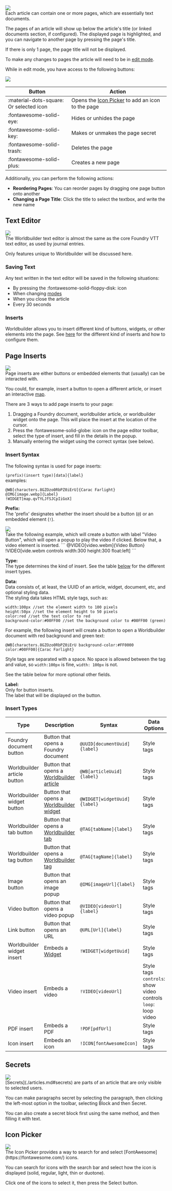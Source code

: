<div class="imgContainer"><img src="../../img/article/pages.png"></div>
Each article can contain one or more pages, which are essentially text documents.

The pages of an article will show up below the article's title (or linked documents section, if configured). The displayed page is highlighted, and you can navigate to another page by pressing the page's title.

If there is only 1 page, the page title will not be displayed.

To make any changes to pages the article will need to be in [edit mode](./articles.md#playedit-mode).
<div class="clear"></div>

While in edit mode, you have access to the following buttons:
<div class="imgContainer"><img src="../../img/article/createDeletePages.png"></div>

| Button                                        | Action                                                            |
|-----------------------------------------------|-------------------------------------------------------------------|
| :material-dots-square:<br>Or selected icon    | Opens the [Icon Picker](#icon-picker) to add an icon to the page  |
| :fontawesome-solid-eye:                       | Hides or unhides the page                                         |
| :fontawesome-solid-key:                       | Makes or unmakes the page secret                                  |
| :fontawesome-solid-trash:                     | Deletes the page                                                  |
| :fontawesome-solid-plus:                      | Creates a new page                                                |

Additionally, you can perform the following actions:

* <b>Reordering Pages</b>: You can reorder pages by dragging one page button onto another
* <b>Changing a Page Title</b>: Click the title to select the textbox, and write the new name

## Text Editor
<div class="imgContainer"><img src="../../img/article/textEditor.png"></div>
The Worldbuilder text editor is almost the same as the core Foundry VTT text editor, as used by journal entries.

Only features unique to Worldbuilder will be discussed here.

### Saving Text
Any text written in the text editor will be saved in the following situations:

* By pressing the :fontawesome-solid-floppy-disk: icon
* When changing [modes](./articles.md#playedit-mode)
* When you close the article
* Every 30 seconds

### Inserts
Worldbuilder allows you to insert different kind of buttons, widgets, or other elements into the page. See [here](#page-inserts) for the different kind of inserts and how to configure them.

## Page Inserts
<div class="imgContainer"><img src="../../img/article/pageInserts.png"></div>
Page inserts are either buttons or embedded elements that (usually) can be interacted with.

You could, for example, insert a button to open a different article, or insert an interactive [map](../widgets/map.md).

There are 3 ways to add page inserts to your page:

1. Dragging a Foundry document, worldbuilder article, or worldbuilder widget onto the page. This will place the insert at the location of the cursor.
2. Press the :fontawesome-solid-globe: icon on the page editor toolbar, select the type of insert, and fill in the details in the popup.
3. Manually entering the widget using the correct syntax (see below).

### Insert Syntax
The following syntax is used for page inserts:

```(prefix)(insert type)[data]{label}```<br>
examples:<br>
```
@WB[characters.8GZOzo0RbPZ0iErU]{Carac Farlight}
@IMG[image.webp]{Label}
!WIDGET[map.qvTYLJfSJCpIiGoX]
```

<b>Prefix:</b><br>
The 'prefix' designates whether the insert should be a button (`@`) or an embedded element (`!`).
<div class="imgContainer"><img src="../../img/article/pageInserts-prefix.png"></div>
Take the following example, which will create a button with label "Video Button", which will open a popup to play the video if clicked. Below that, a video element is inserted.
```
@VIDEO[video.webm]{Video Button}
!VIDEO[vide.webm controls width:300 height:300 float:left]
```

<b>Type:</b><br>
The type determines the kind of insert. See the table [below](#insert-types) for the different insert types.

<b>Data:</b><br>
Data consists of, at least, the UUID of an article, widget, document, etc, and optional styling data.<br>
The styling data takes HTML style tags, such as:

```
width:100px //set the element width to 100 pixels
height:50px //set the element height to 50 pixels
color:red //set the text color to red
background-color:#00FF00 //set the background color to #00FF00 (green)
```

For example, the following insert will create a button to open a Worldbuilder document with red background and green text:
```
@WB[characters.8GZOzo0RbPZ0iErU background-color:#FF0000 color:#00FF00]{Carac Farlight}
```

Style tags are separated with a space. No space is allowed between the tag and value, so `width:100px` is fine, `width: 100px` is not.

See the table below for more optional other fields.

<b>Label:</b><br>
Only for button inserts.<br>
The label that will be displayed on the button.

### Insert Types

| Type  | Description  |Syntax    | Data Options  |
|--|--|--|--|
| Foundry document button       | Button that opens a Foundry document        | `@UUID[documentUuid]{label}`   | Style tags    |
| Worldbuilder article button   | Button that opens a [Worldbuilder article](../articles/articles.md)    | `@WB[articleUuid]{label}`   | Style tags    |
| Worldbuilder widget button    | Button that opens a [Worldbuilder widget](../widgets/widgets.md)    | `@WIDGET[widgetUuid]{label}`   | Style tags    |
| Worldbuilder tab button       | Button that opens a [Worldbuilder tab](../mainApplication/mainApplication.md#navigating-through-the-app)        | `@TAG[tabName]{label}`    | Style tags    |
| Worldbuilder tag button       | Button that opens a [Worldbuilder tag](../tags.md)        | `@TAG[tagName]{label}`    | Style tags    |
| Image button                  | Button that opens an image popup             | `@IMG[imageUrl]{label}`   | Style tags    |
| Video button                  | Button that opens a video popup             | `@VIDEO[videoUrl]{label}` | Style tags    |
| Link button                   | Button that opens an URL     | `@URL[Url]{label}`        | Style tags    |
| Worldbuilder widget insert    | Embeds a [Widget](../widgets/widgets.md)       | `!WIDGET[widgetUuid]`         | Style tags    |
| Video insert                  | Embeds a video            | `!VIDEO[videoUrl]`        | Style tags<br>`controls`: show video controls<br>`loop`: loop video    |
| PDF insert                    | Embeds a PDF          | `!PDF[pdfUrl]`            | Style tags    |
| Icon insert                   | Embeds an icon                          | `!ICON[fontAwesomeIcon]`  | Style tags  |

## Secrets
<div class="imgContainer"><img src="../../img/article/pageSecrets.png"></div>
[Secrets](./articles.md#secrets) are parts of an article that are only visible to selected users.

You can make paragraphs secret by selecting the paragraph, then clicking the left-most option in the toolbar, selecting Block and then Secret.

You can also create a secret block first using the same method, and then filling it with text.
<div class="clear"></div>

## Icon Picker
<div class="imgContainer"><img src="../../img/article/iconPicker.png"></div>
The Icon Picker provides a way to search for and select [FontAwesome](https://fontawesome.com/) icons.

You can search for icons with the search bar and select how the icon is displayed (solid, regular, light, thin or duotone).

Click one of the icons to select it, then press the Select button.
